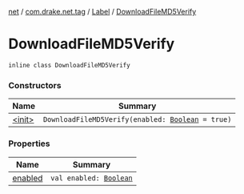 [net](../../../index.md) / [com.drake.net.tag](../../index.md) / [Label](../index.md) / [DownloadFileMD5Verify](./index.md)

# DownloadFileMD5Verify

`inline class DownloadFileMD5Verify`

### Constructors

| Name | Summary |
|---|---|
| [&lt;init&gt;](-init-.md) | `DownloadFileMD5Verify(enabled: `[`Boolean`](https://kotlinlang.org/api/latest/jvm/stdlib/kotlin/-boolean/index.html)` = true)` |

### Properties

| Name | Summary |
|---|---|
| [enabled](enabled.md) | `val enabled: `[`Boolean`](https://kotlinlang.org/api/latest/jvm/stdlib/kotlin/-boolean/index.html) |
